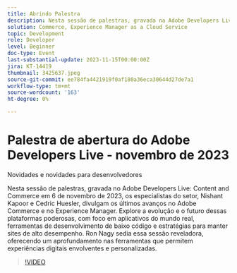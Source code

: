 ```yaml
---
title: Abrindo Palestra
description: Nesta sessão de palestras, gravada na Adobe Developers Live Content and Commerce em 6 de novembro de 2023, os especialistas do setor, Nishant Kapoor e Cedric Huesler, revelam os últimos avanços no Adobe Commerce e no Experience Manager. Explore a evolução e o futuro dessas plataformas poderosas, com foco em aplicativos do mundo real, ferramentas de desenvolvimento de baixo código e estratégias para manter sites de alto desempenho. Ron Nagy sedia essa sessão reveladora, oferecendo um aprofundamento nas ferramentas que permitem experiências digitais envolventes e personalizadas.
solution: Commerce, Experience Manager as a Cloud Service
topic: Development
role: Developer
level: Beginner
doc-type: Event
last-substantial-update: 2023-11-15T00:00:00Z
jira: KT-14419
thumbnail: 3425637.jpeg
source-git-commit: ee784fa4421919f0af180a36eca30644d27de7a1
workflow-type: tm+mt
source-wordcount: '163'
ht-degree: 0%

---
```



# Palestra de abertura do Adobe Developers Live - novembro de 2023

Novidades e novidades para desenvolvedores

Nesta sessão de palestras, gravada no Adobe Developers Live: Content and Commerce em 6 de novembro de 2023, os especialistas do setor, Nishant Kapoor e Cedric Huesler, divulgam os últimos avanços no Adobe Commerce e no Experience Manager. Explore a evolução e o futuro dessas plataformas poderosas, com foco em aplicativos do mundo real, ferramentas de desenvolvimento de baixo código e estratégias para manter sites de alto desempenho. Ron Nagy sedia essa sessão reveladora, oferecendo um aprofundamento nas ferramentas que permitem experiências digitais envolventes e personalizadas.

>[!VIDEO](https://video.tv.adobe.com/v/3425637/?learn=on)
